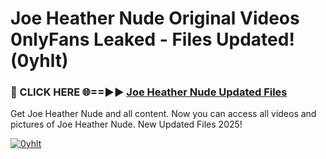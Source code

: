 # Joe Heather Nude Original Videos 0nlyFans Leaked - Files Updated! (0yhlt)

<h3>🔴 CLICK HERE 🌐==►► <a href="https://tinyurl.com/5h6xmrr3" rel="nofollow">Joe Heather Nude Updated Files</a></h3>

Get Joe Heather Nude and all content. Now you can access all videos and pictures of Joe Heather Nude. New Updated Files 2025!

[![0yhlt](https://i.imgur.com/KVD873Z.gif)](https://tinyurl.com/5h6xmrr3)
